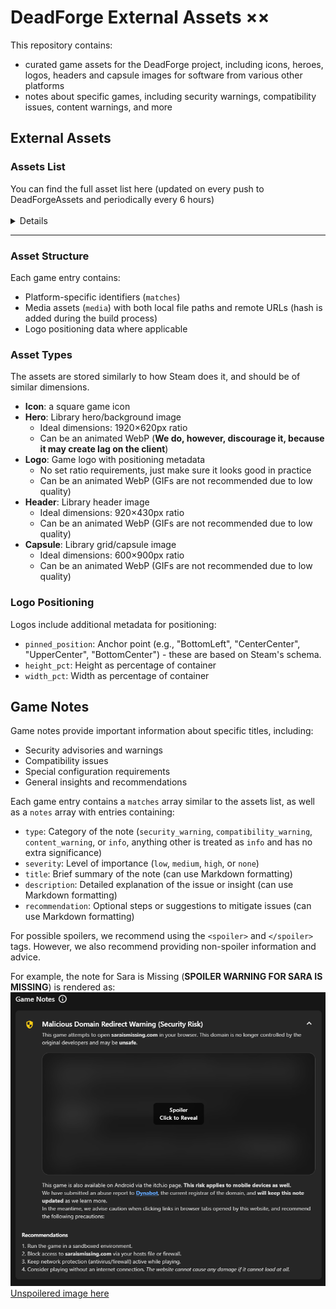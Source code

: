 # DeadForge External Assets **××**

This repository contains:
- curated game assets for the DeadForge project, including icons, heroes, logos, headers and capsule images for software from various other platforms
- notes about specific games, including security warnings, compatibility issues, content warnings, and more

## External Assets

### Assets List
<spoiler>
<summary>You can find the full asset list here (updated on every push to DeadForgeAssets and periodically every 6 hours)</summary>
<br>
<details>
<!-- This list is not made to be edited manually, and is handled by @deadcodebot --->
<!------------ That's why we have these cool comments in the README :3 ------------->
<!------------------------------- ASSETS_LIST_START -------------------------------->

| File name / Game name<br>Game Source<br>Game ID | iconUrl | logoUrl | heroUrl | headerUrl | capsuleUrl |
|:---------:|:------:|:------:|:------:|:--------:|:----------:|
| Arctic Combat<br>Steam<br>212370 |  | ❌ | ❌ |  | ❌ |
| Battle for Graxia<br>Steam<br>90530 |  | ❌ | ❌ |  | ❌ |
| Bloodwash<br>Itch<br>1199082 | ❌ | ❌ | ❌ | ❌ | ❌ |
| [BTD6.jsonc](https://github.com/DeadCodeGames/DeadForgeExternalData/blob/main/DeadForgeAssets/curated/games/BTD6.jsonc)<br>Epic<br>7786b355a13b47a6b3915335117cd0b2 | ✅ | ✅ | ✅ | ✅ | ✅ |
| Brawl Busters<br>Steam<br>109410 |  | ❌ | ❌ |  | ❌ |
| [Buckshot Roulette.jsonc](https://github.com/DeadCodeGames/DeadForgeExternalData/blob/main/DeadForgeAssets/curated/games/Buckshot%20Roulette.jsonc)<br>Steam<br>2835570 |  | 🇯🇵 ✅ |  |  |  |
| Codename Gordon<br>Steam<br>92 |  | ❌ | ❌ |  | ❌ |
| Cold Call [Christmas Horror]<br>Itch<br>840022 | ❌ | ❌ | ❌ | ❌ | ❌ |
| [Crosshair V2.jsonc](https://github.com/DeadCodeGames/DeadForgeExternalData/blob/main/DeadForgeAssets/curated/games/Crosshair%20V2.jsonc)<br>Epic<br>8d3fd7a1c6034e799f04a2c8cce520a3 | ✅ | ✅ | ✅ | ✅ | ✅ |
| DELTARUNE (Chapter 1 & 2 DEMO)<br>Steam<br>1690940 |  | ❌ | ❌ |  | ❌ |
| dire decks<br>Itch<br>1924109 | ❌ | ❌ | ❌ | ❌ | ❌ |
| District 187<br>Steam<br>221080 |  | ❌ | ❌ |  | ❌ |
| [DDLC+.jsonc](https://github.com/DeadCodeGames/DeadForgeExternalData/blob/main/DeadForgeAssets/curated/games/DDLC%2B.jsonc)<br>Epic<br>c5109bdceb3a453bb38c2fdc964ddee8 | ✅ | ✅ | ✅ | ✅ | ✅ |
| DON'T FEED IT<br>Itch<br>3471790 | ❌ | ❌ | ❌ | ❌ | ❌ |
| Don't Look Away From The Colors<br>Itch<br>432501 | ❌ | ❌ | ❌ | ❌ | ❌ |
| [Epic Games Store.jsonc](https://github.com/DeadCodeGames/DeadForgeExternalData/blob/main/DeadForgeAssets/curated/games/Epic%20Games%20Store.jsonc)<br>Epic<br>-1 | ✅ | ✅ | ✅ | ✅ | ✅ |
| Fall Guys<br>Epic<br>0a2d9f6403244d12969e11da6713137b | ❌ | ❌ | ❌ | ❌ | ❌ |
| Fears to Fathom - Home Alone<br>Itch<br>1111002 | ❌ | ❌ | ❌ | ❌ | ❌ |
| Fears to Fathom - Norwood Hitchhike<br>Itch<br>1339579 | ❌ | ❌ | ❌ | ❌ | ❌ |
| Fishing Planet<br>Epic<br>ab68facc57fa457a9832de2a982048e9 | ❌ | ❌ | ❌ | ❌ | ❌ |
| FOOTAGE 1985<br>Itch<br>1534262 | ❌ | ❌ | ❌ | ❌ | ❌ |
| [Fortnite.jsonc](https://github.com/DeadCodeGames/DeadForgeExternalData/blob/main/DeadForgeAssets/curated/games/Fortnite.jsonc)<br>Epic<br>Fortnite | ✅ | ✅ | ✅ | ✅ | ✅ |
| [FNF.jsonc](https://github.com/DeadCodeGames/DeadForgeExternalData/blob/main/DeadForgeAssets/curated/games/FNF.jsonc)<br>Itch<br>792778 | ✅ | ✅ | ✅ | ✅ | ✅ |
| Genshin Impact<br>Epic<br>41869934302e4b8cafac2d3c0e7c293d | ❌ | ❌ | ❌ | ❌ | ❌ |
| [Godot Engine.jsonc](https://github.com/DeadCodeGames/DeadForgeExternalData/blob/main/DeadForgeAssets/curated/games/Godot%20Engine.jsonc)<br>Itch<br>188955 | ✅ | ✅ | ✅ | ✅ | ✅ |
| [GTA5.jsonc](https://github.com/DeadCodeGames/DeadForgeExternalData/blob/main/DeadForgeAssets/curated/games/GTA5.jsonc)<br>Epic<br>9d2d0eb64d5c44529cece33fe2a46482 | ✅ | ✅ | ✅ | ✅ | ✅ |
| Haunted Memories<br>Steam<br>241640 |  | ❌ | ❌ |  | ❌ |
| Hell is Others<br>Epic<br>0e70be0cea0446599acb4c26d2e925f9 | ❌ | ❌ | ❌ | ❌ | ❌ |
| Honkai Impact 3rd<br>Epic<br>0dc22b543a40440fab5a98d1e40c02c1 | ❌ | ❌ | ❌ | ❌ | ❌ |
| Honkai: Star Rail<br>Epic<br>86ae9acccf8443e18fca6950e0181288 | ❌ | ❌ | ❌ | ❌ | ❌ |
| [itch.io.jsonc](https://github.com/DeadCodeGames/DeadForgeExternalData/blob/main/DeadForgeAssets/curated/games/itch.io.jsonc)<br>Itch<br>-1 | ✅ | ✅ | ✅ | ✅ | ✅ |
| Limbo<br>Epic<br>Hazelnut | ❌ | ❌ | ❌ | ❌ | ❌ |
| [Marvel Rivals.jsonc](https://github.com/DeadCodeGames/DeadForgeExternalData/blob/main/DeadForgeAssets/curated/games/Marvel%20Rivals.jsonc)<br>Epic<br>575efd0b5dd54429b035ffc8fe2d36d0 | ✅ | 🇬🇧 ✅<br>🇨🇳 ✅ | ✅ | 🇬🇧 ✅<br>🇨🇳 ✅ | 🇬🇧 ✅<br>🇨🇳 ✅ |
| Neon Abyss<br>Epic<br>a26f991a5e6c4e9c9572fc200cbea47f | ❌ | ❌ | ❌ | ❌ | ❌ |
| ocean of eyes<br>Itch<br>3228009 | ❌ | ❌ | ❌ | ❌ | ❌ |
| Pandora Saga: Weapons of Balance<br>Steam<br>106010 | ❌ | ❌ | ❌ |  | ❌ |
| RAWMEN: Food Fighter Arena 🍜<br>Epic<br>93228a1a7b2b4205811d8edf930a0c18 | ❌ | ❌ | ❌ | ❌ | ❌ |
| Renaissance Heroes<br>Steam<br>221790 |  | ❌ | ❌ |  | ❌ |
| Rocket League®<br>Epic<br>Sugar | ❌ | ❌ | ❌ | ❌ | ❌ |
| [RUNONCE (remember_me).jsonc](https://github.com/DeadCodeGames/DeadForgeExternalData/blob/main/DeadForgeAssets/curated/games/RUNONCE%20(remember_me).jsonc)<br>Itch<br>377841 | ✅ | ✅ | ✅ | ✅ | ✅ |
| Rusty Hearts<br>Steam<br>36630 |  | ❌ | ❌ |  | ❌ |
| [Sara is Missing.jsonc](https://github.com/DeadCodeGames/DeadForgeExternalData/blob/main/DeadForgeAssets/curated/games/Sara%20is%20Missing.jsonc)<br>Itch<br>89457 | ✅ | 🇬🇧 ✅<br>🇷🇺 ✅ | ✅ | 🇬🇧 ✅<br>🇷🇺 ✅ | 🇬🇧 ✅<br>🇷🇺 ✅ |
| Scratchin' Melodii (Beta Demo)<br>Itch<br>1165696 | ❌ | ❌ | ❌ | ❌ | ❌ |
| Search Party (Director's Cut)<br>Itch<br>944469 | ❌ | ❌ | ❌ | ❌ | ❌ |
| SEPTEMBER 1999<br>Itch<br>306261 | ❌ | ❌ | ❌ | ❌ | ❌ |
| [Shake Art DELUXE.jsonc](https://github.com/DeadCodeGames/DeadForgeExternalData/blob/main/DeadForgeAssets/curated/games/Shake%20Art%20DELUXE.jsonc)<br>Itch<br>1365997 | ✅ | ✅ | ❌ | ❌ | ❌ |
| Shitty Wizard Installer<br>Itch<br>690351 | ❌ | ❌ | ❌ | ❌ | ❌ |
| [Simulacra Pipe Dreams.jsonc](https://github.com/DeadCodeGames/DeadForgeExternalData/blob/main/DeadForgeAssets/curated/games/Simulacra%20Pipe%20Dreams.jsonc)<br>Steam<br>878320 |  | ✅ | ✅ |  | ✅ |
| [Steam.jsonc](https://github.com/DeadCodeGames/DeadForgeExternalData/blob/main/DeadForgeAssets/curated/games/Steam.jsonc)<br>Steam<br>-1 | ✅ | ✅ | ✅ | ✅ | ✅ |
| [Steamworks Common Redistributables.jsonc](https://github.com/DeadCodeGames/DeadForgeExternalData/blob/main/DeadForgeAssets/curated/games/Steamworks%20Common%20Redistributables.jsonc)<br>Steam<br>228980 |  |  |  |  | ✅ |
| The Convenience Store \| 夜勤事件<br>Itch<br>569657 | ❌ | ❌ | ❌ | ❌ | ❌ |
| The Horror Of Salazar House<br>Itch<br>672869 | ❌ | ❌ | ❌ | ❌ | ❌ |
| The Stanley Parable Demo<br>Steam<br>247750 |  | ❌ | ❌ |  | ❌ |
| [The WereCleaner.jsonc](https://github.com/DeadCodeGames/DeadForgeExternalData/blob/main/DeadForgeAssets/curated/games/The%20WereCleaner.jsonc)<br>Epic<br>88814f1dc3aa4b7f810821e03edebb81 | ✅ | ✅ | ✅ | ✅ | ✅ |
| [The WereCleaner.jsonc](https://github.com/DeadCodeGames/DeadForgeExternalData/blob/main/DeadForgeAssets/curated/games/The%20WereCleaner.jsonc)<br>Steam<br>2795000 |  |  |  | ✅ |  |
| Turnip Boy Commits Tax Evasion<br>Epic<br>3d34f303a68c44c2a9b44a3988533e90 | ❌ | ❌ | ❌ | ❌ | ❌ |
| [Unreal Engine 5.jsonc](https://github.com/DeadCodeGames/DeadForgeExternalData/blob/main/DeadForgeAssets/curated/games/Unreal%20Engine%205.jsonc)<br>Epic<br>UE_5.5 | ✅ | ✅ | ✅ | ✅ | ✅ |
| VALORANT<br>Epic<br>602eb4abc8764c87b7f2607a1ef8c18e | ❌ | ❌ | ❌ | ❌ | ❌ |
| Vanguard: Saga of Heroes F2P<br>Steam<br>218210 |  | ❌ | ❌ |  | ❌ |
| [ZZZ.jsonc](https://github.com/DeadCodeGames/DeadForgeExternalData/blob/main/DeadForgeAssets/curated/games/ZZZ.jsonc)<br>Epic<br>525aa0efd70f4399b9f64bcd2a5b38c7 | ✅ | 🇬🇧 ✅<br>🇨🇳 ✅ | ✅ | ✅ | ✅ |

<!-------------------------------- ASSETS_LIST_END --------------------------------->
<!---------------------- Table generated by @deadcodebot uwu ----------------------->
<!-- TABLE_UPDATE_TIME_START -->Last updated on <strong>Monday 23 June 2025 at 12:24:58 UTC</strong>.<!-- TABLE_UPDATE_TIME_END -->
<hr>

#### What does this table mean?
| Marker | Meaning |
|---:|:---|
| ❌ | This asset is not provided in the DeadForge Curated Assets list, and has been request in a [GitHub Issue](https://github.com/DeadCodeGames/DeadForgeExternalData/issues). |
| ⚠️ | This asset is provided in the DeadForge Curated Assets list, but its availability check has failed (most likely, its link has expired, or the file has been removed from the server it is hosted on). This link should be replaced ASAP. |
| ✅ | This asset is provided in the DeadForge Curated Assets list, and it is available for use. |
| 🇬🇧 ✅<br>🇯🇵 ⚠️ | This asset's **localized English variant** is provided in the DeadForge Curated Assets list, and is available for use.<br>However, its **localized Japanese variant** is failing its availability check, and is not available for use.

</details>
<hr>
</spoiler>

### Asset Structure

Each game entry contains:
- Platform-specific identifiers (`matches`)
- Media assets (`media`) with both local file paths and remote URLs (hash is added during the build process)
- Logo positioning data where applicable

### Asset Types

The assets are stored similarly to how Steam does it, and should be of similar dimensions.
- **Icon**: a square game icon
- **Hero**: Library hero/background image
  - Ideal dimensions: 1920×620px ratio
  - Can be an animated WebP (**We do, however, discourage it, because it may create lag on the client**)
- **Logo**: Game logo with positioning metadata
  - No set ratio requirements, just make sure it looks good in practice
  - Can be an animated WebP (GIFs are not recommended due to low quality)
- **Header**: Library header image
  - Ideal dimensions: 920×430px ratio
  - Can be an animated WebP (GIFs are not recommended due to low quality)
- **Capsule**: Library grid/capsule image
  - Ideal dimensions: 600×900px ratio
  - Can be an animated WebP (GIFs are not recommended due to low quality)

### Logo Positioning

Logos include additional metadata for positioning:
- `pinned_position`: Anchor point (e.g., "BottomLeft", "CenterCenter", "UpperCenter", "BottomCenter") - these are based on Steam's schema. 
- `height_pct`: Height as percentage of container
- `width_pct`: Width as percentage of container

## Game Notes

Game notes provide important information about specific titles, including:
- Security advisories and warnings
- Compatibility issues
- Special configuration requirements
- General insights and recommendations

Each game entry contains a `matches` array similar to the assets list, as well as a `notes` array with entries containing:
- `type`: Category of the note (`security_warning`, `compatibility_warning`, `content_warning`, or `info`, anything other is treated as `info` and has no extra significance)
- `severity`: Level of importance (`low`, `medium`, `high`, or `none`)
- `title`: Brief summary of the note (can use Markdown formatting)
- `description`: Detailed explanation of the issue or insight (can use Markdown formatting)
- `recommendation`: Optional steps or suggestions to mitigate issues (can use Markdown formatting)

For possible spoilers, we recommend using the `<spoiler>` and `</spoiler>` tags. However, we also recommend providing non-spoiler information and advice.

For example, the note for Sara is Missing (**SPOILER WARNING FOR SARA IS MISSING**) is rendered as: 
![Spoilered](README/SIMSpoilered.png)
[Unspoilered image here](README/SIMUnspoilered.png)
